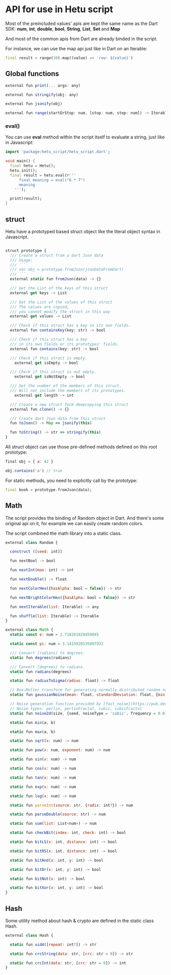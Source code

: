 # API for use in Hetu script

Most of the preincluded values' apis are kept the same name as the Dart SDK:
**num**, **int**, **double**, **bool**, **String**, **List**, **Set** and **Map**

And most of the common apis from Dart are already binded in the script.

For instance, we can use the map api just like in Dart on an Iterable:

```dart
final result = range(10).map((value) => 'row: ${value}')
```

## Global functions

```javascript
external fun print(... args: any)

external fun stringify(obj: any)

external fun jsonify(obj)

external fun range(startOrStop: num, [stop: num, step: num]) -> Iterable
```

### eval()

You can use **eval** method within the script itself to evaluate a string, just like in Javascript:

```dart
import 'package:hetu_script/hetu_script.dart';

void main() {
  final hetu = Hetu();
  hetu.init();
  final result = hetu.eval(r'''
      final meaning = eval("6 * 7")
      meaning
    ''');

  print(result);
}
```

## struct

Hetu have a prototyped based struct object like the literal object syntax in Javascript.

````typescript

struct prototype {
  /// Create a struct from a dart Json data
  /// Usage:
  /// ```
  /// var obj = prototype.fromJson(jsonDataFromDart)
  /// ```
  external static fun fromJson(data) -> {}

  /// Get the List of the keys of this struct
  external get keys -> List

  /// Get the List of the values of this struct
  /// The values are copied,
  /// you cannot modify the struct in this way
  external get values -> List

  /// Check if this struct has a key in its own fields.
  external fun containsKey(key: str) -> bool

  /// Check if this struct has a key
  /// in its own fields or its prototypes' fields.
  external fun contains(key: str) -> bool

  /// Check if this struct is empty.
	external get isEmpty -> bool

  /// Check if this struct is not empty.
	external get isNotEmpty -> bool

  /// Get the number of the members of this struct.
  /// Will not include the members of its prototypes.
	external get length -> int

  /// Create a new struct form deepcopying this struct
  external fun clone() -> {}

  /// Create dart Json data from this struct
  fun toJson() -> Map => jsonify(this)

  fun toString() -> str => stringify(this)
}
````

All struct object can use those pre-defined methods defined on this root prototype:

```javascript
final obj = { a: 42 }

obj.contains('a') // true
```

For static methods, you need to explicitly call by the prototype:

```dart
final book = prototype.fromJson(data);
```

## Math

The script provides the binding of Random object in Dart. And there's some original api on it, for example we can easily create random colors.

The script combined the math library into a static class.

```javascript
external class Random {

  construct ([seed: int])

  fun nextBool -> bool

  fun nextInt(max: int) -> int

  fun nextDouble() -> float

  fun nextColorHex({hasAlpha: bool = false}) -> str

  fun nextBrightColorHex({hasAlpha: bool = false}) -> str

  fun nextIterable(list: Iterable) -> any

  fun shuffle(list: Iterable) -> Iterable
}

external class Math {
  static const e: num = 2.718281828459045

  static const pi: num = 3.1415926535897932

  /// Convert [radians] to degrees.
  static fun degrees(radians)

  /// Convert [degrees] to radians.
  static fun radians(degrees)

  static fun radiusToSigma(radius: float) -> float

  // Box–Muller transform for generating normally distributed random numbers between [min : max].
  static fun gaussianNoise(mean: float, standardDeviation: float, {min: float, max: float, randomGenerator}) -> float

  // Noise generation function provided by [fast_noise](https://pub.dev/packages/fast_noise) package.
  // Noise types: perlin, perlinFractal, cubic, cubicFractal
  static fun noise2d(size, {seed, noiseType = 'cubic', frequency = 0.01})

  static fun min(a, b)

  static fun max(a, b)

  static fun sqrt(x: num) -> num

  static fun pow(x: num, exponent: num) -> num

  static fun sin(x: num) -> num

  static fun cos(x: num) -> num

  static fun tan(x: num) -> num

  static fun exp(x: num) -> num

  static fun log(x: num) -> num

  static fun parseInt(source: str, {radix: int?}) -> num

  static fun parseDouble(source: str) -> num

  static fun sum(list: List<num>) -> num

  static fun checkBit(index: int, check: int) -> bool

  static fun bitLS(x: int, distance: int) -> bool

  static fun bitRS(x: int, distance: int) -> bool

  static fun bitAnd(x: int, y: int) -> bool

  static fun bitOr(x: int, y: int) -> bool

  static fun bitNot(x: int) -> bool

  static fun bitXor(x: int, y: int) -> bool
}
```

## Hash

Some utility method about hash & crypto are defined in the static class Hash.

```javascript
external class Hash {

  static fun uid4([repeat: int?]) -> str

  static fun crcString(data: str, [crc: str = 0]) -> str

  static fun crcInt(data: str, [crc: str = 0]) -> int
}
```
